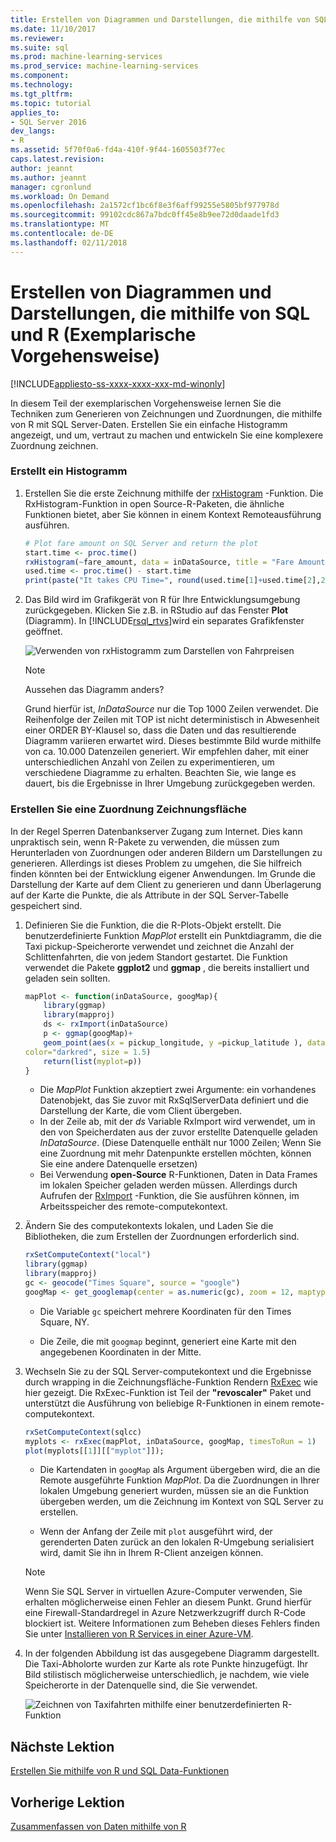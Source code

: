 ```yaml
---
title: Erstellen von Diagrammen und Darstellungen, die mithilfe von SQL und R (Exemplarische Vorgehensweise) | Microsoft Docs
ms.date: 11/10/2017
ms.reviewer: 
ms.suite: sql
ms.prod: machine-learning-services
ms.prod_service: machine-learning-services
ms.component: 
ms.technology: 
ms.tgt_pltfrm: 
ms.topic: tutorial
applies_to:
- SQL Server 2016
dev_langs:
- R
ms.assetid: 5f70f0a6-fd4a-410f-9f44-1605503f77ec
caps.latest.revision: 
author: jeannt
ms.author: jeannt
manager: cgronlund
ms.workload: On Demand
ms.openlocfilehash: 2a1572cf1bc6f8e3f6aff99255e5805bf977978d
ms.sourcegitcommit: 99102cdc867a7bdc0ff45e8b9ee72d0daade1fd3
ms.translationtype: MT
ms.contentlocale: de-DE
ms.lasthandoff: 02/11/2018
---
```

# <a name="create-graphs-and-plots-using-sql-and-r-walkthrough"></a>Erstellen von Diagrammen und Darstellungen, die mithilfe von SQL und R (Exemplarische Vorgehensweise)
[!INCLUDE[appliesto-ss-xxxx-xxxx-xxx-md-winonly](../../includes/appliesto-ss-xxxx-xxxx-xxx-md-winonly.md)]

In diesem Teil der exemplarischen Vorgehensweise lernen Sie die Techniken zum Generieren von Zeichnungen und Zuordnungen, die mithilfe von R mit SQL Server-Daten. Erstellen Sie ein einfache Histogramm angezeigt, und um, vertraut zu machen und entwickeln Sie eine komplexere Zuordnung zeichnen.

### <a name="create-a-histogram"></a>Erstellt ein Histogramm

1. Erstellen Sie die erste Zeichnung mithilfe der [rxHistogram](https://docs.microsoft.com/r-server/r-reference/revoscaler/rxdatasource) -Funktion.  Die RxHistogram-Funktion in open Source-R-Paketen, die ähnliche Funktionen bietet, aber Sie können in einem Kontext Remoteausführung ausführen.

    ```R
    # Plot fare amount on SQL Server and return the plot
    start.time <- proc.time()
    rxHistogram(~fare_amount, data = inDataSource, title = "Fare Amount Histogram")
    used.time <- proc.time() - start.time
    print(paste("It takes CPU Time=", round(used.time[1]+used.time[2],2), " seconds, Elapsed Time=", round(used.time[3],2), " seconds to generate plot.", sep=""))
    ```

2. Das Bild wird im Grafikgerät von R für Ihre Entwicklungsumgebung zurückgegeben.  Klicken Sie z.B. in RStudio auf das Fenster **Plot** (Diagramm).  In [!INCLUDE[rsql_rtvs](../../includes/rsql-rtvs-md.md)]wird ein separates Grafikfenster geöffnet.

    ![Verwenden von rxHistogramm zum Darstellen von Fahrpreisen](media/rsql-e2e-rxhistogramresult.png "using rxHistogram to plot fare amounts")

    > [!NOTE]
    > Aussehen das Diagramm anders?
    >  
    > Grund hierfür ist, _InDataSource_ nur die Top 1000 Zeilen verwendet. Die Reihenfolge der Zeilen mit TOP ist nicht deterministisch in Abwesenheit einer ORDER BY-Klausel so, dass die Daten und das resultierende Diagramm variieren erwartet wird.
    > Dieses bestimmte Bild wurde mithilfe von ca. 10.000 Datenzeilen generiert. Wir empfehlen daher, mit einer unterschiedlichen Anzahl von Zeilen zu experimentieren, um verschiedene Diagramme zu erhalten. Beachten Sie, wie lange es dauert, bis die Ergebnisse in Ihrer Umgebung zurückgegeben werden.

### <a name="create-a-map-plot"></a>Erstellen Sie eine Zuordnung Zeichnungsfläche

In der Regel Sperren Datenbankserver Zugang zum Internet. Dies kann unpraktisch sein, wenn R-Pakete zu verwenden, die müssen zum Herunterladen von Zuordnungen oder anderen Bildern um Darstellungen zu generieren. Allerdings ist dieses Problem zu umgehen, die Sie hilfreich finden könnten bei der Entwicklung eigener Anwendungen. Im Grunde die Darstellung der Karte auf dem Client zu generieren und dann Überlagerung auf der Karte die Punkte, die als Attribute in der SQL Server-Tabelle gespeichert sind.

1. Definieren Sie die Funktion, die die R-Plots-Objekt erstellt. Die benutzerdefinierte Funktion *MapPlot* erstellt ein Punktdiagramm, die die Taxi pickup-Speicherorte verwendet und zeichnet die Anzahl der Schlittenfahrten, die von jedem Standort gestartet. Die Funktion verwendet die Pakete **ggplot2** und  **ggmap** , die bereits installiert und geladen sein sollten.

    ```R
    mapPlot <- function(inDataSource, googMap){
        library(ggmap)
        library(mapproj)
        ds <- rxImport(inDataSource)
        p <- ggmap(googMap)+
        geom_point(aes(x = pickup_longitude, y =pickup_latitude ), data=ds, alpha =.5,
    color="darkred", size = 1.5)
        return(list(myplot=p))
    }
    ```

    + Die *MapPlot* Funktion akzeptiert zwei Argumente: ein vorhandenes Datenobjekt, das Sie zuvor mit RxSqlServerData definiert und die Darstellung der Karte, die vom Client übergeben.
    + In der Zeile ab, mit der *ds* Variable RxImport wird verwendet, um in den von Speicherdaten aus der zuvor erstellte Datenquelle geladen *InDataSource*. (Diese Datenquelle enthält nur 1000 Zeilen; Wenn Sie eine Zuordnung mit mehr Datenpunkte erstellen möchten, können Sie eine andere Datenquelle ersetzen)
    + Bei Verwendung **open-Source** R-Funktionen, Daten in Data Frames im lokalen Speicher geladen werden müssen. Allerdings durch Aufrufen der [RxImport](https://docs.microsoft.com/r-server/r-reference/revoscaler/rximport) -Funktion, die Sie ausführen können, im Arbeitsspeicher des remote-computekontext.

2. Ändern Sie des computekontexts lokalen, und Laden Sie die Bibliotheken, die zum Erstellen der Zuordnungen erforderlich sind.

    ```R
    rxSetComputeContext("local")
    library(ggmap)
    library(mapproj)
    gc <- geocode("Times Square", source = "google")
    googMap <- get_googlemap(center = as.numeric(gc), zoom = 12, maptype = 'roadmap', color = 'color');
    ```

    + Die Variable `gc` speichert mehrere Koordinaten für den Times Square, NY.

    + Die Zeile, die mit `googmap` beginnt, generiert eine Karte mit den angegebenen Koordinaten in der Mitte.

3. Wechseln Sie zu der SQL Server-computekontext und die Ergebnisse durch wrapping in die Zeichnungsfläche-Funktion Rendern [RxExec](https://docs.microsoft.com/r-server/r-reference/revoscaler/rxexec) wie hier gezeigt. Die RxExec-Funktion ist Teil der **"revoscaler"** Paket und unterstützt die Ausführung von beliebige R-Funktionen in einem remote-computekontext.

    ```R
    rxSetComputeContext(sqlcc)
    myplots <- rxExec(mapPlot, inDataSource, googMap, timesToRun = 1)
    plot(myplots[[1]][["myplot"]]);
    ````

    + Die Kartendaten in `googMap` als Argument übergeben wird, die an die Remote ausgeführte Funktion *MapPlot*. Da die Zuordnungen in Ihrer lokalen Umgebung generiert wurden, müssen sie an die Funktion übergeben werden, um die Zeichnung im Kontext von SQL Server zu erstellen.

    + Wenn der Anfang der Zeile mit `plot` ausgeführt wird, der gerenderten Daten zurück an den lokalen R-Umgebung serialisiert wird, damit Sie ihn in Ihrem R-Client anzeigen können.

    > [!NOTE]
    > Wenn Sie SQL Server in virtuellen Azure-Computer verwenden, Sie erhalten möglicherweise einen Fehler an diesem Punkt. Grund hierfür eine Firewall-Standardregel in Azure Netzwerkzugriff durch R-Code blockiert ist. Weitere Informationen zum Beheben dieses Fehlers finden Sie unter [Installieren von R Services in einer Azure-VM](../r/installing-sql-server-r-services-on-an-azure-virtual-machine.md).

4. In der folgenden Abbildung ist das ausgegebene Diagramm dargestellt. Die Taxi-Abholorte wurden zur Karte als rote Punkte hinzugefügt. Ihr Bild stilistisch möglicherweise unterschiedlich, je nachdem, wie viele Speicherorte in der Datenquelle sind, die Sie verwendet.

    ![Zeichnen von Taxifahrten mithilfe einer benutzerdefinierten R-Funktion](media/rsql-e2e-mapplot.png "plotting taxi rides using a custom R function")

## <a name="next-lesson"></a>Nächste Lektion

[Erstellen Sie mithilfe von R und SQL Data-Funktionen](/walkthrough-create-data-features.md)

## <a name="previous-lesson"></a>Vorherige Lektion

[Zusammenfassen von Daten mithilfe von R](/walkthrough-view-and-summarize-data-using-r.md)
